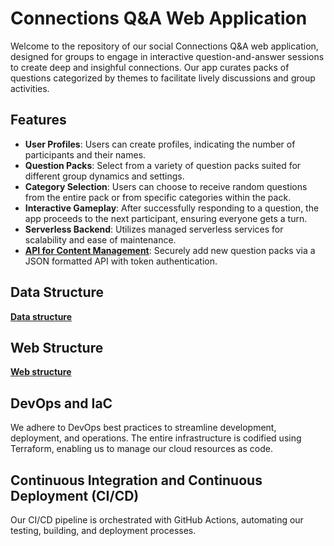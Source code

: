 # Connections Q&A Web Application

Welcome to the repository of our social Connections Q&A web application, designed for groups to engage in interactive question-and-answer sessions to create deep and insighful connections. Our app curates packs of questions categorized by themes to facilitate lively discussions and group activities.

## Features

- **User Profiles**: Users can create profiles, indicating the number of participants and their names.
- **Question Packs**: Select from a variety of question packs suited for different group dynamics and settings.
- **Category Selection**: Users can choose to receive random questions from the entire pack or from specific categories within the pack.
- **Interactive Gameplay**: After successfully responding to a question, the app proceeds to the next participant, ensuring everyone gets a turn.
- **Serverless Backend**: Utilizes managed serverless services for scalability and ease of maintenance.
- [**API for Content Management**](https://raw.githubusercontent.com/Sarony11/Connections-app/master/design/api_endpoints.md?token=GHSAT0AAAAAACJ5EMWAXQLB7KRCRU4S54LAZKISJEQ): Securely add new question packs via a JSON formatted API with token authentication.

## Data Structure
[**Data structure**](https://raw.githubusercontent.com/Sarony11/Connections-app/master/design/data_structure.md?token=GHSAT0AAAAAACJ5EMWATSEMPQ47PY2EJJ2KZKISKKQ)

## Web Structure
[**Web structure**](https://raw.githubusercontent.com/Sarony11/Connections-app/master/design/web_structure.md?token=GHSAT0AAAAAACJ5EMWBXNQRKS2UIEYX26I4ZKISLYA)

## DevOps and IaC

We adhere to DevOps best practices to streamline development, deployment, and operations. The entire infrastructure is codified using Terraform, enabling us to manage our cloud resources as code.

## Continuous Integration and Continuous Deployment (CI/CD)

Our CI/CD pipeline is orchestrated with GitHub Actions, automating our testing, building, and deployment processes.
